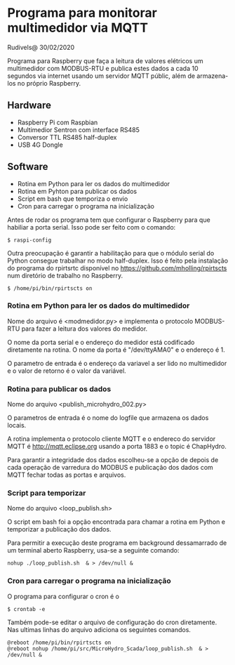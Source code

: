 # Programa para monitorar multimedidor via MQTT
Rudivels@ 30/02/2020

Programa para Raspberry que faça a leitura de valores elétricos um multimedidor com MODBUS-RTU e publica estes dados a cada 10 segundos via internet usando um servidor MQTT públic, além de armazena-los no próprio Raspberry.

## Hardware
- Raspberry Pi com Raspbian
- Multimedior Sentron com interface RS485
- Conversor TTL RS485 half-duplex
- USB 4G Dongle

 
## Software
- Rotina em Python para ler os dados do multimedidor
- Rotina em Pyhton para publicar os dados
- Script em bash que temporiza o envio
- Cron para carregar o programa na inicialização

Antes de rodar os programa tem que configurar o Raspberry para que habiliar a porta serial. Isso pode ser feito com o comando:
```
$ raspi-config
```
Outra preocupação é garantir a habilitação para que o módulo serial do Python consegue trabalhar no modo half-duplex. Isso é feito pela instalação do programa do rpirtsrtc disponível no <https://github.com/mholling/rpirtscts> num diretório de trabalho no Raspberry.
```
$ /home/pi/bin/rpirtscts on
```

### Rotina em Python para ler os dados do multimedidor


Nome do arquivo é <modmedidor.py> e implementa o protocolo MODBUS-RTU para fazer a leitura dos valores do medidor.

O nome da porta serial e o endereço do medidor está codificado diretamente na rotina. O nome da porta é "/dev/ttyAMA0" e o endereço é 1.

O parametro de entrada é o endereço da variavel a ser lido no multimedidor e o valor de retorno é o valor da variável.
 
### Rotina para publicar os dados
Nome do arquivo <publish_microhydro_002.py>

O parametros de entrada é o nome do logfile que armazena os dados locais.

A rotina implementa o protocolo cliente MQTT e o endereco do servidor MQTT é  <http://mqtt.eclipse.org> usando a porta 1883 e o topic é  ChapHydro.

Para garantir a integridade dos dados escolheu-se a opção de depois de cada operação de varredura do MODBUS e publicação dos dados com MQTT fechar todas as portas e arquivos.  

### Script para temporizar
Nome do arquivo <loop_publish.sh>

O script em bash foi a opção encontrada para chamar a rotina em Python e temporizar a publicação dos dados.
 
Para permitir a execução deste programa em background dessamarrado de um terminal aberto Raspberry, usa-se a seguinte comando:

```
nohup ./loop_publish.sh  & > /dev/null &
```

### Cron para carregar o programa na inicialização

O programa para configurar o cron é o 
```
$ crontab -e
```
Também pode-se editar o arquivo de configuração do cron diretamente. Nas ultimas linhas do arquivo adiciona os seguintes comandos.
```
@reboot /home/pi/bin/rpirtscts on
@reboot nohup /home/pi/src/MicroHydro_Scada/loop_publish.sh  & > /dev/null &
```

